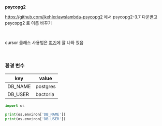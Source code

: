
**psycopg2**

https://github.com/jkehler/awslambda-psycopg2 에서 psycopg2-3.7 다운받고 psycopg2 로 이름 바꾸기

&nbsp;

cursor 클래스 사용법은 [여기](http://initd.org/psycopg/docs/cursor.html )에 잘 나와 있음

&nbsp;

### 환경 변수

|key|value|
|-|-|
|DB_NAME|postgres|
|DB_USER|bactoria|

```python
import os

print(os.environ['DB_NAME'])
print(os.environ['DB_USER'])
```